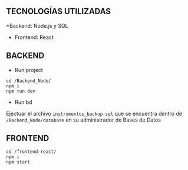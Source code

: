 ##  TECNOLOGÍAS UTILIZADAS
*Backend: Node.js y SQL

* Frontend: React

##  BACKEND
* Run project

```
cd /Backend_Node/
npm i
npm run dev
```

* Run bd

Ejectuar el archivo `instrumentos_backup.sql` que se encuentra dentro de `/Backend_Node/database` en su administrador de Bases de Datos


##  FRONTEND
```
cd /frontend-react/
npm i
npm start
```

